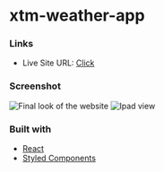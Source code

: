 # xtm-weather-app


### Links

- Live Site URL: [Click](https://xtm-weather-app.vercel.app)

### Screenshot

![Final look of the website](./assets/view.png)
![Ipad view](./assets/ipadview.png)


### Built with

- [React](https://reactjs.org/) 
- [Styled Components](https://styled-components.com/)
